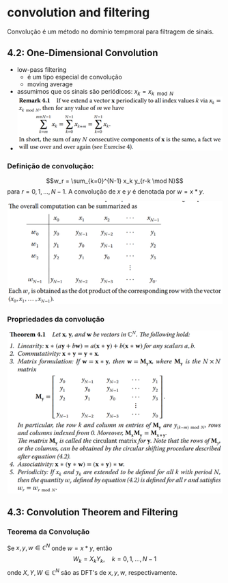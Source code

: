 # convolution and filtering

Convolução é um método no domínio tempmoral para filtragem de sinais.

## 4.2: One-Dimensional Convolution

- low-pass filtering
  - é um tipo especial de convolução
  - moving average
- assumimos que os sinais são periódicos: $x_k = x_{k \mod N}$
- ![A soma de quaisquer N consecutivos de x é igual](image-12.png)

### Definição de convolução:

$$w_r = \sum_{k=0}^{N-1} x_k y_{r-k \mod N}$$
para $r = 0, 1, \dots, N-1$. A convolução de $x$ e $y$ é denotada por $w = x \ast y$.

![Computação da convolução](image-13.png)

### Propriedades da convolução

![Theorem 4.1](image-14.png)

## 4.3: Convolution Theorem and Filtering

### Teorema da Convolução

Se $x, y, w\in\mathbb{C}^N$ onde $w=x*y$, então
$$
\begin{equation*}
	W_k = X_k Y_k,\quad k= 0, 1, \dots, N-1
\end{equation*}
$$
onde $X, Y, W\in\mathbb{C}^N$ são as DFT's de $x, y, w$, respectivamente.
